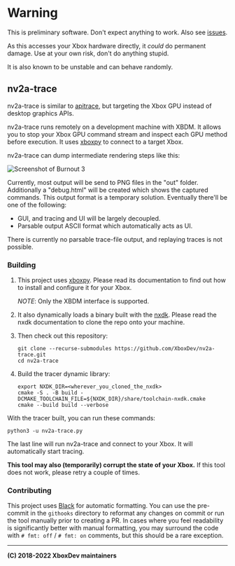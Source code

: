 # Warning

This is preliminary software. Don't expect anything to work.
Also see [issues](https://github.com/XboxDev/nv2a-trace/issues).

As this accesses your Xbox hardware directly, it *could* do permanent damage.
Use at your own risk, don't do anything stupid.

It is also known to be unstable and can behave randomly.


## nv2a-trace

nv2a-trace is similar to [apitrace](https://github.com/apitrace/apitrace), but targeting
the Xbox GPU instead of desktop graphics APIs.

nv2a-trace runs remotely on a development machine with XBDM.
It allows you to stop your Xbox GPU command stream and inspect each GPU method before execution.
It uses [xboxpy](https://github.com/XboxDev/xboxpy) to connect to a target Xbox.

nv2a-trace can dump intermediate rendering steps like this:

![Screenshot of Burnout 3](https://i.imgur.com/a2GuIFz.png)

Currently, most output will be send to PNG files in the "out" folder.
Additionally a "debug.html" will be created which shows the captured commands.
This output format is a temporary solution.
Eventually there'll be one of the following:

* GUI, and tracing and UI will be largely decoupled.
* Parsable output ASCII format which automatically acts as UI.

There is currently no parsable trace-file output, and replaying traces is not possible.


### Building

1. This project uses [xboxpy](https://github.com/XboxDev/xboxpy).
   Please read its documentation to find out how to install and configure it for your
   Xbox.

   *NOTE*: Only the XBDM interface is supported.
2. It also dynamically loads a binary built with the [nxdk](https://github.com/XboxDev/nxdk).
   Please read the nxdk documentation to clone the repo onto your machine.
3. Then check out this repository:
   ```
   git clone --recurse-submodules https://github.com/XboxDev/nv2a-trace.git
   cd nv2a-trace
   ```
4. Build the tracer dynamic library:
   ```
   export NXDK_DIR=<wherever_you_cloned_the_nxdk>
   cmake -S . -B build -DCMAKE_TOOLCHAIN_FILE=${NXDK_DIR}/share/toolchain-nxdk.cmake
   cmake --build build --verbose
   ```

With the tracer built, you can run these commands:
```
python3 -u nv2a-trace.py
```

The last line will run nv2a-trace and connect to your Xbox.
It will automatically start tracing.

**This tool may also (temporarily) corrupt the state of your Xbox.**
If this tool does not work, please retry a couple of times.

### Contributing

This project uses [Black](https://pypi.org/project/black/) for automatic formatting.
You can use the pre-commit in the `githooks` directory to reformat any changes on commit
or run the tool manually prior to creating a PR. In cases where you feel readability is
significantly better with manual formatting, you may surround the code with
`# fmt: off` / `# fmt: on` comments, but this should be a rare exception.

---

**(C) 2018-2022 XboxDev maintainers**

